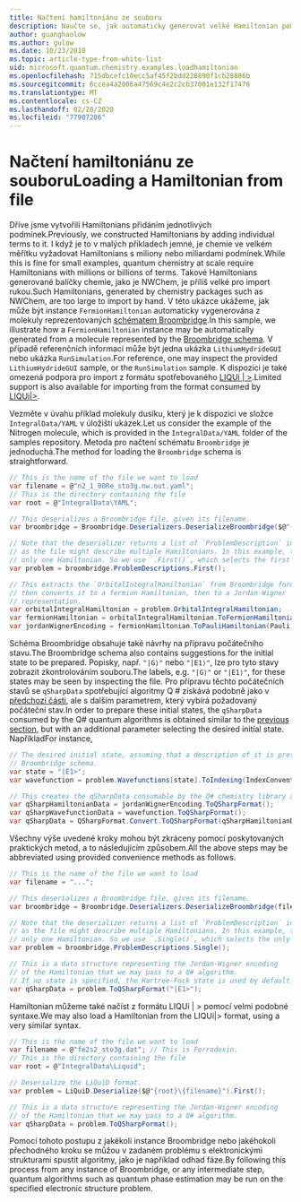 ```yaml
---
title: Načtení hamiltoniánu ze souboru
description: Naučte se, jak automaticky generovat velké Hamiltonian pomocí schématu Broombridge.
author: guanghaolow
ms.author: gulow
ms.date: 10/23/2018
ms.topic: article-type-from-white-list
uid: microsoft.quantum.chemistry.examples.loadhamiltonian
ms.openlocfilehash: 715dbcefc10ecc5af45f2bdd228890f1cb28886b
ms.sourcegitcommit: 6ccea4a2006a47569c4e2c2cb37001e132f17476
ms.translationtype: MT
ms.contentlocale: cs-CZ
ms.lasthandoff: 02/28/2020
ms.locfileid: "77907286"
---
```

# <a name="loading-a-hamiltonian-from-file"></a><span data-ttu-id="d3867-103">Načtení hamiltoniánu ze souboru</span><span class="sxs-lookup"><span data-stu-id="d3867-103">Loading a Hamiltonian from file</span></span>
<span data-ttu-id="d3867-104">Dříve jsme vytvořili Hamiltonians přidáním jednotlivých podmínek.</span><span class="sxs-lookup"><span data-stu-id="d3867-104">Previously, we constructed Hamiltonians by adding individual terms to it.</span></span> <span data-ttu-id="d3867-105">I když je to v malých příkladech jemné, je chemie ve velkém měřítku vyžadovat Hamiltonians s miliony nebo miliardami podmínek.</span><span class="sxs-lookup"><span data-stu-id="d3867-105">While this is fine for small examples, quantum chemistry at scale require Hamiltonians with millions or billions of terms.</span></span> <span data-ttu-id="d3867-106">Takové Hamiltonians generované balíčky chemie, jako je NWChem, je příliš velké pro import rukou.</span><span class="sxs-lookup"><span data-stu-id="d3867-106">Such Hamiltonians, generated by chemistry packages such as NWChem, are too large to import by hand.</span></span> <span data-ttu-id="d3867-107">V této ukázce ukážeme, jak může být instance `FermionHamiltonian` automaticky vygenerována z molekuly reprezentovaných [schématem Broombridge](xref:microsoft.quantum.libraries.chemistry.schema.broombridge).</span><span class="sxs-lookup"><span data-stu-id="d3867-107">In this sample, we illustrate how a `FermionHamiltonian` instance may be automatically generated from a molecule represented by the [Broombridge schema](xref:microsoft.quantum.libraries.chemistry.schema.broombridge).</span></span> <span data-ttu-id="d3867-108">V případě referenčních informací může být jedna ukázka `LithiumHydrideGUI` nebo ukázka `RunSimulation`.</span><span class="sxs-lookup"><span data-stu-id="d3867-108">For reference, one may inspect the provided `LithiumHydrideGUI` sample, or the `RunSimulation` sample.</span></span> <span data-ttu-id="d3867-109">K dispozici je také omezená podpora pro import z formátu spotřebovaného [LIQUi | >](https://www.microsoft.com/en-us/research/project/language-integrated-quantum-operations-liqui/).</span><span class="sxs-lookup"><span data-stu-id="d3867-109">Limited support is also available for importing from the format consumed by [LIQUi|>](https://www.microsoft.com/en-us/research/project/language-integrated-quantum-operations-liqui/).</span></span>

<span data-ttu-id="d3867-110">Vezměte v úvahu příklad molekuly dusíku, který je k dispozici ve složce `IntegralData/YAML` v úložišti ukázek.</span><span class="sxs-lookup"><span data-stu-id="d3867-110">Let us consider the example of the Nitrogen molecule, which is provided in the `IntegralData/YAML` folder of the samples repository.</span></span> <span data-ttu-id="d3867-111">Metoda pro načtení schématu `Broombridge` je jednoduchá.</span><span class="sxs-lookup"><span data-stu-id="d3867-111">The method for loading the `Broombridge` schema is straightforward.</span></span>

```csharp
// This is the name of the file we want to load
var filename = @"n2_1_00Re_sto3g.nw.out.yaml";
// This is the directory containing the file
var root = @"IntegralData\YAML";

// This deserializes a Broombridge file, given its filename.
var broombridge = Broombridge.Deserializers.DeserializeBroombridge($@"{root}\{filename}");

// Note that the deserializer returns a list of `ProblemDescription` instances 
// as the file might describe multiple Hamiltonians. In this example, there is 
// only one Hamiltonian. So we use `.First()`, which selects the first element of the list.
var problem = broombridge.ProblemDescriptions.First();

// This extracts the `OrbitalIntegralHamiltonian` from Broombridge format,
// then converts it to a fermion Hamiltonian, then to a Jordan-Wigner
// representation.
var orbitalIntegralHamiltonian = problem.OrbitalIntegralHamiltonian;
var fermionHamiltonian = orbitalIntegralHamiltonian.ToFermionHamiltonian(IndexConvention.UpDown);
var jordanWignerEncoding = fermionHamiltonian.ToPauliHamiltonian(Pauli.QubitEncoding.JordanWigner);
```

<span data-ttu-id="d3867-112">Schéma Broombridge obsahuje také návrhy na přípravu počátečního stavu.</span><span class="sxs-lookup"><span data-stu-id="d3867-112">The Broombridge schema also contains suggestions for the initial state to be prepared.</span></span> <span data-ttu-id="d3867-113">Popisky, např. `"|G⟩"` nebo `"|E1⟩"`, lze pro tyto stavy zobrazit zkontrolováním souboru.</span><span class="sxs-lookup"><span data-stu-id="d3867-113">The labels, e.g. `"|G⟩"` or `"|E1⟩"`, for these states may be seen by inspecting the file.</span></span> <span data-ttu-id="d3867-114">Pro přípravu těchto počátečních stavů se `qSharpData` spotřebující algoritmy Q # získává podobně jako v [předchozí části](xref:microsoft.quantum.chemistry.examples.energyestimate), ale s dalším parametrem, který vybírá požadovaný počáteční stav.</span><span class="sxs-lookup"><span data-stu-id="d3867-114">In order to prepare these initial states, the `qSharpData` consumed by the Q# quantum algorithms is obtained similar to the [previous section](xref:microsoft.quantum.chemistry.examples.energyestimate), but with an additional parameter selecting the desired initial state.</span></span> <span data-ttu-id="d3867-115">Například</span><span class="sxs-lookup"><span data-stu-id="d3867-115">For instance,</span></span>
```csharp
// The desired initial state, assuming that a description of it is present in the
// Broombridge schema.
var state = "|E1>";
var wavefunction = problem.Wavefunctions[state].ToIndexing(IndexConvention.UpDown);

// This creates the qSharpData consumable by the Q# chemistry library algorithms.
var qSharpHamiltonianData = jordanWignerEncoding.ToQSharpFormat();
var qSharpWavefunctionData = wavefunction.ToQSharpFormat();
var qSharpData = QSharpFormat.Convert.ToQSharpFormat(qSharpHamiltonianData, qSharpWavefunctionData);
```

<span data-ttu-id="d3867-116">Všechny výše uvedené kroky mohou být zkráceny pomocí poskytovaných praktických metod, a to následujícím způsobem.</span><span class="sxs-lookup"><span data-stu-id="d3867-116">All the above steps may be abbreviated using provided convenience methods as follows.</span></span>
```csharp
// This is the name of the file we want to load
var filename = "...";

// This deserializes a Broombridge file, given its filename.
var broombridge = Broombridge.Deserializers.DeserializeBroombridge(filename);

// Note that the deserializer returns a list of `ProblemDescription` instances 
// as the file might describe multiple Hamiltonians. In this example, there is 
// only one Hamiltonian. So we use `.Single()`, which selects the only element of the list.
var problem = broombridge.ProblemDescriptions.Single();

// This is a data structure representing the Jordan-Wigner encoding 
// of the Hamiltonian that we may pass to a Q# algorithm.
// If no state is specified, the Hartree-Fock state is used by default.
var qSharpData = problem.ToQSharpFormat("|E1>");
```

<span data-ttu-id="d3867-117">Hamiltonian můžeme také načíst z formátu LIQUi | > pomocí velmi podobné syntaxe.</span><span class="sxs-lookup"><span data-stu-id="d3867-117">We may also load a Hamiltonian from the LIQUi|> format, using a very similar syntax.</span></span> 

```csharp
// This is the name of the file we want to load
var filename = @"fe2s2_sto3g.dat"; // This is Ferrodoxin.
// This is the directory containing the file
var root = @"IntegralData\Liquid";

// Deserialize the LiQuiD format.
var problem = LiQuiD.Deserialize($@"{root}\{filename}").First();

// This is a data structure representing the Jordan-Wigner encoding 
// of the Hamiltonian that we may pass to a Q# algorithm.
var qSharpData = problem.ToQSharpFormat();
```

<span data-ttu-id="d3867-118">Pomocí tohoto postupu z jakékoli instance Broombridge nebo jakéhokoli přechodného kroku se můžou v zadaném problému s elektronickými strukturami spustit algoritmy, jako je například odhad fáze.</span><span class="sxs-lookup"><span data-stu-id="d3867-118">By following this process from any instance of Broombridge, or any intermediate step, quantum algorithms such as quantum phase estimation may be run on the specified electronic structure problem.</span></span>
